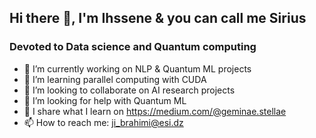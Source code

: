 ##     Hi there 👋, I'm Ihssene & you can call me Sirius
###      Devoted to Data science and Quantum computing


- 🔭 I’m currently working on NLP & Quantum ML projects
- 🌱 I’m learning parallel computing with CUDA
- 👯 I’m looking to collaborate on AI research projects 
- 🤔 I’m looking for help with Quantum ML  
- 📝 I share what I learn on https://medium.com/@geminae.stellae
- 📫 How to reach me: ji_brahimi@esi.dz

